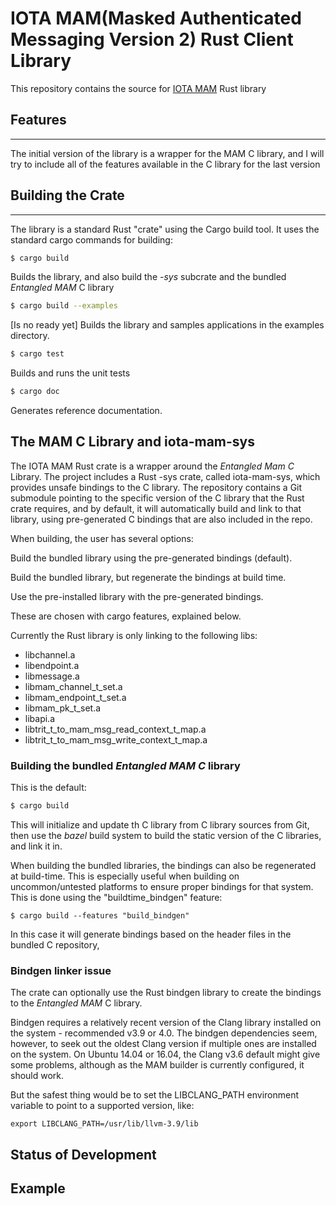 # IOTA MAM(Masked Authenticated Messaging Version 2) Rust Client Library

This repository contains the source for [IOTA MAM](https://github.com/iotaledger/entangled/tree/develop/mam) Rust library


## Features

------

The initial version of the library is a wrapper for the MAM C library, and I will try to include all of the features available in the C library for the last version


## Building the Crate

------


The library is a standard Rust "crate" using the Cargo build tool. It uses the standard cargo commands for building:

```bash
$ cargo build
```

Builds the library, and also build the *-sys* subcrate and the bundled *Entangled MAM* C library

```bash
$ cargo build --examples
```

[Is no ready yet] Builds the library and samples applications in the examples directory.


```bash
$ cargo test
```

Builds and runs the unit tests

```bash
$ cargo doc
```

Generates reference documentation.


## The MAM C Library and iota-mam-sys

The IOTA MAM Rust crate is a wrapper around the *Entangled Mam C* Library. The project includes a Rust -sys crate, called iota-mam-sys, which provides unsafe bindings to the C library. The repository contains a Git submodule pointing to the specific version of the C library that the Rust crate requires, and by default, it will automatically build and link to that library, using pre-generated C bindings that are also included in the repo.

When building, the user has several options:

Build the bundled library using the pre-generated bindings (default).

Build the bundled library, but regenerate the bindings at build time.
<!-- Use an external library, with the location specified by environment variables, generating the bindings at build time. -->
Use the pre-installed library with the pre-generated bindings.

These are chosen with cargo features, explained below.

Currently the Rust library is only linking to the following libs:

  * libchannel.a
  * libendpoint.a
  * libmessage.a
  * libmam_channel_t_set.a
  * libmam_endpoint_t_set.a
  * libmam_pk_t_set.a
  * libapi.a
  * libtrit_t_to_mam_msg_read_context_t_map.a
  * libtrit_t_to_mam_msg_write_context_t_map.a


### Building the bundled *Entangled MAM C* library

This is the default:

```bash
$ cargo build
```

This will initialize and update th C library from C library sources from Git, then use the *bazel* build system to build the static version of the C libraries, and link it in.

When building the bundled libraries, the bindings can also be regenerated at build-time. This is especially useful when building on uncommon/untested platforms to ensure proper bindings for that system. This is done using the "buildtime_bindgen" feature:

```
$ cargo build --features "build_bindgen"
```

In this case it will generate bindings based on the header files in the bundled C repository,


### Bindgen linker issue

The crate can optionally use the Rust bindgen library to create the bindings to the *Entangled MAM* C library.

Bindgen requires a relatively recent version of the Clang library installed on the system - recommended v3.9 or 4.0. The bindgen dependencies seem, however, to seek out the oldest Clang version if multiple ones are installed on the system. On Ubuntu 14.04 or 16.04, the Clang v3.6 default might give some problems, although as the MAM builder is currently configured, it should work.

But the safest thing would be to set the LIBCLANG_PATH environment variable to point to a supported version, like:

````
export LIBCLANG_PATH=/usr/lib/llvm-3.9/lib
````

## Status of Development



## Example

